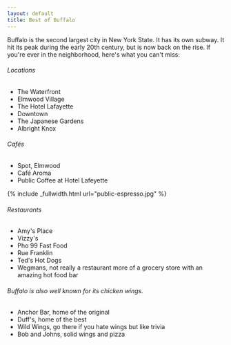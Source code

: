 ```yaml
---
layout: default
title: Best of Buffalo
---
```


Buffalo is the second largest city in New York State. It has its own subway. It hit its peak during the early 20th century, but is now back on the rise. If you're ever in the neighborhood, here's what you can't miss:

###### Locations
* The Waterfront
* Elmwood Village
* The Hotel Lafayette
* Downtown
* The Japanese Gardens
* Albright Knox


###### Cafés
- Spot, Elmwood
- Café Aroma
- Public Coffee at Hotel Lafeyette

{% include _fullwidth.html url="public-espresso.jpg"  %}

###### Restaurants
- Amy's Place
- Vizzy's
- Pho 99 Fast Food
- Rue Franklin
- Ted's Hot Dogs
- Wegmans, not really a restaurant more of a grocery store with an amazing hot food bar

###### Buffalo is also well known for its chicken wings.
* Anchor Bar, home of the original
* Duff's, home of the best
* Wild Wings, go there if you hate wings but like trivia
* Bob and Johns, solid wings and pizza
